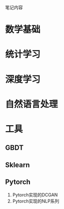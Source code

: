 笔记内容

# 数学基础

# 统计学习

# 深度学习


# 自然语言处理


# 工具
## GBDT

## Sklearn


## Pytorch
1. Pytorch实现的DCGAN
2. Pytorch实现的NLP系列

